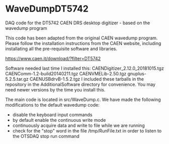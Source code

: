 # WaveDumpDT5742
DAQ code for the DT5742 CAEN DRS desktop digitizer - based on the wavedump program

This code has been adapted from the original CAEN wavedump program. Please follow the installation instructions from the CAEN website, including installating all the pre-requisite software and libraries. 

https://www.caen.it/download/?filter=DT5742

Software needed last time I installed this: 
CAENDigitizer_2.12.0_20181015.tgz
CAENComm-1.2-build20140211.tgz
CAENVMELib-2.50.tgz
gnuplus-5.2.5.tar.gz
CAENUSBdrvB-1.5.2.tgz
I included these tarballs in the repository in the AdditionalSoftware directory for convenience. You may need newer versions by the time you install this. 


The main code is located in src/WaveDump.c. 
We have made the following modifications to the default wavedump code:

* disable the keyboard input commands
* by default enable the continuous write mode
* continuously acquire data and write to file while we are running
* check for the "stop" word in the file /tmp/RunFile.txt in order to listen to the OTSDAQ stop run command

